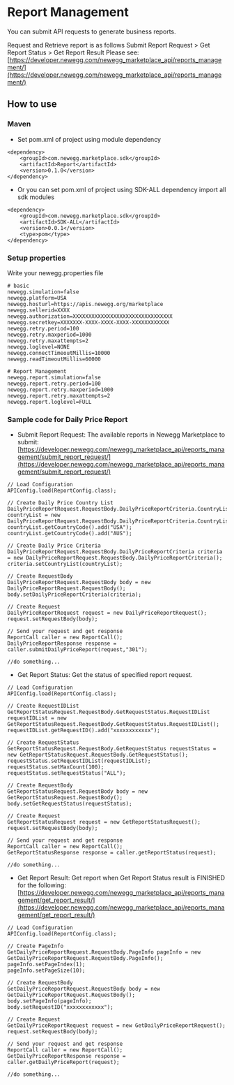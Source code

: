 # Report Management
You can submit API requests to generate business reports.

Request and Retrieve report is as follows Submit Report Request > Get Report Status > Get Report Result
Please see: [https://developer.newegg.com/newegg_marketplace_api/reports_management/](https://developer.newegg.com/newegg_marketplace_api/reports_management/)

## How to use
### Maven
- Set pom.xml of project using module dependency
```
<dependency>
    <groupId>com.newegg.marketplace.sdk</groupId>
    <artifactId>Report</artifactId>
    <version>0.1.0</version>
</dependency>
```

- Or you can set pom.xml of project using SDK-ALL dependency import all sdk modules
```
<dependency>
    <groupId>com.newegg.marketplace.sdk</groupId>
    <artifactId>SDK-ALL</artifactId>
    <version>0.0.1</version>
    <type>pom</type>
</dependency>
```

### Setup properties
Write your newegg.properties file
```
# basic
newegg.simulation=false
newegg.platform=USA
newegg.hosturl=https://apis.newegg.org/marketplace
newegg.sellerid=XXXX
newegg.authorization=XXXXXXXXXXXXXXXXXXXXXXXXXXXXXXXX
newegg.secretkey=XXXXXXX-XXXX-XXXX-XXXX-XXXXXXXXXXXX
newegg.retry.period=100
newegg.retry.maxperiod=1000
newegg.retry.maxattempts=2
newegg.loglevel=NONE
newegg.connectTimeoutMillis=10000
newegg.readTimeoutMillis=60000

# Report Management
newegg.report.simulation=false
newegg.report.retry.period=100
newegg.report.retry.maxperiod=1000
newegg.report.retry.maxattempts=2
newegg.report.loglevel=FULL
```

### Sample code for Daily Price Report
- Submit Report Request: The available reports in Newegg Marketplace to submit:
[https://developer.newegg.com/newegg_marketplace_api/reports_management/submit_report_request/](https://developer.newegg.com/newegg_marketplace_api/reports_management/submit_report_request/)
```
// Load Configuration
APIConfig.load(ReportConfig.class);

// Create Daily Price Country List
DailyPriceReportRequest.RequestBody.DailyPriceReportCriteria.CountryList countryList = new DailyPriceReportRequest.RequestBody.DailyPriceReportCriteria.CountryList();
countryList.getCountryCode().add("USA");
countryList.getCountryCode().add("AUS");

// Create Daily Price Criteria
DailyPriceReportRequest.RequestBody.DailyPriceReportCriteria criteria = new DailyPriceReportRequest.RequestBody.DailyPriceReportCriteria();
criteria.setCountryList(countryList);

// Create RequestBody
DailyPriceReportRequest.RequestBody body = new DailyPriceReportRequest.RequestBody();
body.setDailyPriceReportCriteria(criteria);		

// Create Request
DailyPriceReportRequest request = new DailyPriceReportRequest();
request.setRequestBody(body);

// Send your request and get response
ReportCall caller = new ReportCall();
DailyPriceReportResponse response = caller.submitDailyPriceReport(request,"301");

//do something...
```

- Get Report Status: Get the status of specified report request.
```
// Load Configuration
APIConfig.load(ReportConfig.class);

// Create RequestIDList
GetReportStatusRequest.RequestBody.GetRequestStatus.RequestIDList requestIDList = new GetReportStatusRequest.RequestBody.GetRequestStatus.RequestIDList();
requestIDList.getRequestID().add("xxxxxxxxxxxx");

// Create RequestStatus
GetReportStatusRequest.RequestBody.GetRequestStatus requestStatus = new GetReportStatusRequest.RequestBody.GetRequestStatus();
requestStatus.setRequestIDList(requestIDList);
requestStatus.setMaxCount(100);
requestStatus.setRequestStatus("ALL");

// Create RequestBody
GetReportStatusRequest.RequestBody body = new GetReportStatusRequest.RequestBody();
body.setGetRequestStatus(requestStatus);

// Create Request
GetReportStatusRequest request = new GetReportStatusRequest();
request.setRequestBody(body);

// Send your request and get response
ReportCall caller = new ReportCall();
GetReportStatusResponse response = caller.getReportStatus(request);

//do something...
```

- Get Report Result: Get report when Get Report Status result is FINISHED for the following:
[https://developer.newegg.com/newegg_marketplace_api/reports_management/get_report_result/](https://developer.newegg.com/newegg_marketplace_api/reports_management/get_report_result/)
```
// Load Configuration
APIConfig.load(ReportConfig.class);

// Create PageInfo
GetDailyPriceReportRequest.RequestBody.PageInfo pageInfo = new GetDailyPriceReportRequest.RequestBody.PageInfo();
pageInfo.setPageIndex(1);
pageInfo.setPageSize(10);

// Create RequestBody
GetDailyPriceReportRequest.RequestBody body = new GetDailyPriceReportRequest.RequestBody();
body.setPageInfo(pageInfo);
body.setRequestID("xxxxxxxxxxxx");

// Create Request
GetDailyPriceReportRequest request = new GetDailyPriceReportRequest();
request.setRequestBody(body);

// Send your request and get response
ReportCall caller = new ReportCall();
GetDailyPriceReportResponse response = caller.getDailyPriceReport(request);

//do something...
```

